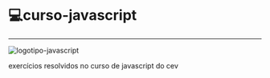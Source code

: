 # :computer:curso-javascript

***

![logotipo-javascript](https://user-images.githubusercontent.com/93468978/156943948-be8eaf2b-884c-4ddc-b1d4-6e6553e1302b.png)

 exercícios resolvidos no curso de javascript do cev
